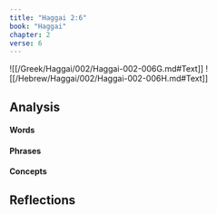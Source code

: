 ```yaml
---
title: "Haggai 2:6"
book: "Haggai"
chapter: 2
verse: 6
---
```

![[/Greek/Haggai/002/Haggai-002-006G.md#Text]]
![[/Hebrew/Haggai/002/Haggai-002-006H.md#Text]]

## Analysis

#### Words

#### Phrases

#### Concepts

## Reflections
